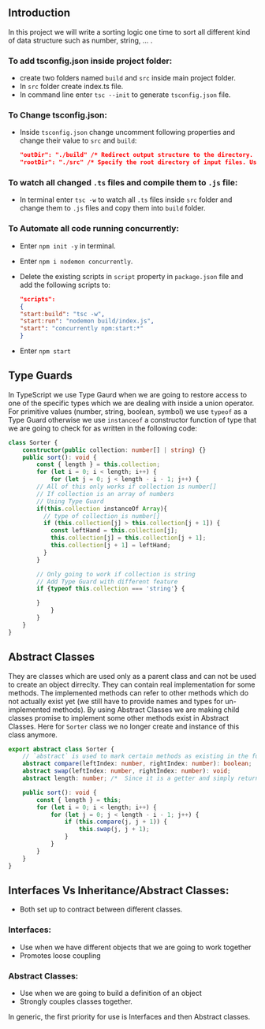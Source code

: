 ## Introduction

In this project we will write a sorting logic one time to sort all different kind of data structure such as number, string, ... .

### To add tsconfig.json inside project folder:

- create two folders named `build` and `src` inside main project folder.
- In `src` folder create index.ts file.
- In command line enter `tsc --init` to generate `tsconfig.json` file.

### To Change tsconfig.json:

- Inside `tsconfig.json` change uncomment following properties and change their value to `src` and `build`:

  ```json
  "outDir": "./build" /* Redirect output structure to the directory. */,
  "rootDir": "./src" /* Specify the root directory of input files. Use to control the output
  ```

### To watch all changed `.ts` files and compile them to `.js` file:

- In terminal enter `tsc -w` to watch all `.ts` files inside `src` folder and change them to `.js` files and copy them into `build` folder.

### To Automate all code running concurrently:

- Enter `npm init -y` in terminal.
- Enter `npm i nodemon concurrently`.
- Delete the existing scripts in `script` property in `package.json` file and add the following scripts to:

  ```json
  "scripts":
  {
  "start:build": "tsc -w",
  "start:run": "nodemon build/index.js",
  "start": "concurrently npm:start:*"
  }
  ```

- Enter `npm start`

## Type Guards

In TypeScript we use Type Gaurd when we are going to restore access to one of the specific types which we are dealing with inside a union operator.
For primitive values (number, string, boolean, symbol) we use `typeof` as a Type Guard otherwise we use `instanceof` a constructor function of type that we are going to check for as written in the following code:

```typescript
class Sorter {
	constructor(public collection: number[] | string) {}
	public sort(): void {
		const { length } = this.collection;
		for (let i = 0; i < length; i++) {
			for (let j = 0; j < length - i - 1; j++) {
        // All of this only works if collection is number[]
        // If collection is an array of numbers
        // Using Type Guard
        if(this.collection instanceOf Array){
          // type of collection is number[]
          if (this.collection[j] > this.collection[j + 1]) {
            const leftHand = this.collection[j];
            this.collection[j] = this.collection[j + 1];
            this.collection[j + 1] = leftHand;
          }
        }

        // Only going to work if collection is string
        // Add Type Guard with different feature
        if {typeof this.collection === 'string'} {

        }
			}
		}
	}
}

```

## Abstract Classes

They are classes which are used only as a parent class and can not be used to create an object dirreclty. They can contain real implementation for some methods. The implemented methods can refer to other methods which do not actually exist yet (we still have to provide names and types for un-implemented methods). By using Abstract Classes we are making child classes promise to implement some other methods exist in Abstract Classes.
Here for `Sorter` class we no longer create and instance of this class anymore.

```typescript
export abstract class Sorter {
	// `abstract` is used to mark certain methods as existing in the future or essentially implemented by some child class.
	abstract compare(leftIndex: number, rightIndex: number): boolean;
	abstract swap(leftIndex: number, rightIndex: number): void;
	abstract length: number; /*  Since it is a getter and simply returns a number */

	public sort(): void {
		const { length } = this;
		for (let i = 0; i < length; i++) {
			for (let j = 0; j < length - i - 1; j++) {
				if (this.compare(j, j + 1)) {
					this.swap(j, j + 1);
				}
			}
		}
	}
}
```

## Interfaces Vs Inheritance/Abstract Classes:

- Both set up to contract between different classes.

### Interfaces:

- Use when we have different objects that we are going to work together
- Promotes loose coupling

### Abstract Classes:

- Use when we are going to build a definition of an object
- Strongly couples classes together.

In generic, the first priority for use is Interfaces and then Abstract classes.

